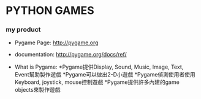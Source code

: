 # PYTHON GAMES
### my product
  
* Pygame Page: http://pygame.org
* documentation: http://pygame.org/docs/ref/


* What is Pygame:
  *Pygame提供Display, Sound, Music, Image, Text, Event幫助製作遊戲
  *Pygame可以做出2-D小遊戲
  *Pygame偵測使用者使用Keyboard, joystick, mouse控制遊戲
  *Pygame提供許多內建的game objects來製作遊戲

